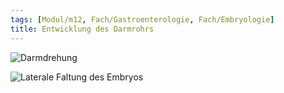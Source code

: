 ```yaml
---
tags: [Modul/m12, Fach/Gastroenterologie, Fach/Embryologie]
title: Entwicklung des Darmrohrs
---
```



![Darmdrehung](https://media-de.amboss.com/media/thumbs/big_5c9ce69d9daf9.jpg)

![Laterale Faltung des Embryos](https://media-de.amboss.com/media/thumbs/big_5d2edc7c50e91.jpg)
